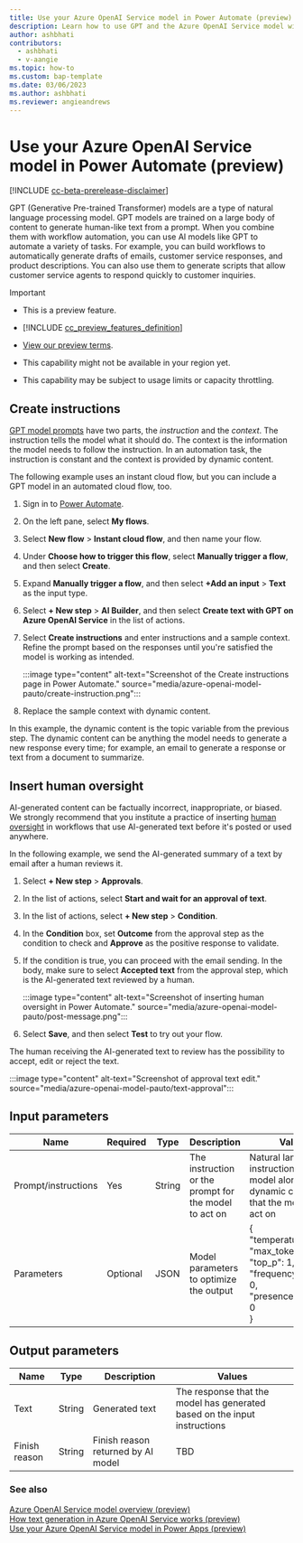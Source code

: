 ```yaml
---
title: Use your Azure OpenAI Service model in Power Automate (preview)
description: Learn how to use GPT and the Azure OpenAI Service model with AI Builder in Power Automate.
author: ashbhati
contributors:
  - ashbhati
  - v-aangie
ms.topic: how-to
ms.custom: bap-template
ms.date: 03/06/2023
ms.author: ashbhati
ms.reviewer: angieandrews
---
```


# Use your Azure OpenAI Service model in Power Automate (preview)

[!INCLUDE [cc-beta-prerelease-disclaimer](./includes/cc-beta-prerelease-disclaimer.md)]

GPT (Generative Pre-trained Transformer) models are a type of natural language processing model. GPT models are trained on a large body of content to generate human-like text from a prompt. When you combine them with workflow automation, you can use AI models like GPT to automate a variety of tasks. For example, you can build workflows to automatically generate drafts of emails, customer service responses, and product descriptions. You can also use them to generate scripts that allow customer service agents to respond quickly to customer inquiries.

> [!IMPORTANT]
>
> - This is a preview feature.
>
> - [!INCLUDE [cc_preview_features_definition](includes/cc-preview-features-definition.md)]
>
> - [View our preview terms](https://go.microsoft.com/fwlink/?linkid=2189520).
>
> - This capability might not be available in your region yet.
>
> - This capability may be subject to usage limits or capacity throttling.

## Create instructions

[GPT model prompts](azure-openai-textgen.md#parts-of-a-prompt) have two parts, the *instruction* and the *context*. The instruction tells the model what it should do. The context is the information the model needs to follow the instruction. In an automation task, the instruction is constant and the context is provided by dynamic content.

The following example uses an instant cloud flow, but you can include a GPT model in an automated cloud flow, too.

1. Sign in to [Power Automate](https://make.powerautomate.com).

1. On the left pane, select **My flows**.

1. Select **New flow** > **Instant cloud flow**, and then name your flow.

1. Under **Choose how to trigger this flow**, select **Manually trigger a flow**, and then select **Create**.

1. Expand **Manually trigger a flow**, and then select **+Add an input** > **Text** as the input type.

1. Select **+ New step** > **AI Builder**, and then select **Create text with GPT on Azure OpenAI Service** in the list of actions.

1. Select **Create instructions** and enter instructions and a sample context. Refine the prompt based on the responses until you're satisfied the model is working as intended.

    :::image type="content" alt-text="Screenshot of the Create instructions page in Power Automate." source="media/azure-openai-model-pauto/create-instruction.png":::

1. Replace the sample context with dynamic content.

In this example, the dynamic content is the topic variable from the previous step. The dynamic content can be anything the model needs to generate a new response every time; for example, an email to generate a response or text from a document to summarize.

## Insert human oversight

AI-generated content can be factually incorrect, inappropriate, or biased. We strongly recommend that you institute a practice of inserting [human oversight](azure-openai-textgen.md#human-oversight) in workflows that use AI-generated text before it's posted or used anywhere.

In the following example, we send the AI-generated summary of a text by email after a human reviews it.

1. Select **+ New step** > **Approvals**.

1. In the list of actions, select **Start and wait for an approval of text**.

1. In the list of actions, select **+ New step** > **Condition**.

1. In the **Condition** box, set **Outcome** from the approval step as the condition to check and **Approve** as the positive response to validate.

1. If the condition is true, you can proceed with the email sending. In the body, make sure to select **Accepted text** from the approval step, which is the AI-generated text reviewed by a human.

    :::image type="content" alt-text="Screenshot of inserting human oversight in Power Automate." source="media/azure-openai-model-pauto/post-message.png":::

1. Select **Save**, and then select **Test** to try out your flow.

The human receiving the AI-generated text to review has the possibility to accept, edit or reject the text.

  :::image type="content" alt-text="Screenshot of approval text edit." source="media/azure-openai-model-pauto/text-approval":::


## Input parameters

|Name  |Required  |Type  | Description | Values |
|---------|---------|---------|-------------|--------|
|Prompt/instructions     | Yes        |  String       | The instruction or the prompt for the model to act on   |  Natural language instruction for the model along with the dynamic content that the model can act on  | 
|Parameters     |  Optional       | JSON        |  Model parameters to optimize the output  |  {<br/>"temperature": 0,<br/>"max_tokens": 750,<br/>"top_p": 1,<br/>"frequency_penalty": 0,<br/>"presence_penalty": 0<br/>} 

## Output parameters

|Name  |Type  | Description | Values |
|---------|---------|---------|----------|
| Text    |String | Generated text | The response that the model has generated based on the input instructions |
| Finish reason | String  |  Finish reason returned by AI model  | TBD | 

### See also

[Azure OpenAI Service model overview (preview)](prebuilt-azure-openai.md)  
[How text generation in Azure OpenAI Service works (preview)](azure-openai-textgen.md)  
[Use your Azure OpenAI Service model in Power Apps (preview)](azure-openai-model-papp.md)
